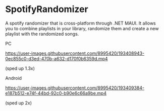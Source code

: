 # SpotifyRandomizer
A spotify randomizer that is cross-platform through .NET MAUI. It allows you to combine playlists in your library, randomize them and create a new playlist with the randomized songs.

PC

https://user-images.githubusercontent.com/8995420/193408943-0ec855c0-d3ed-470b-a632-d170f0b6359d.mp4

(sped up 1.3x)

Android

https://user-images.githubusercontent.com/8995420/193409384-e187b512-e74f-44bd-92c0-b90e6c66a9be.mp4

(sped up 2x)
